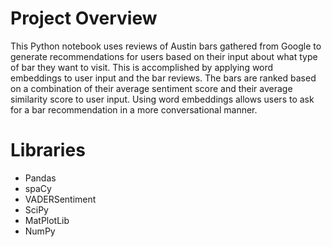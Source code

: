 # Project Overview

This Python notebook uses reviews of Austin bars gathered from Google to generate recommendations for users based on their input about what type of bar they want to visit. This is accomplished by applying word embeddings to user input and the bar reviews. The bars are ranked based on a combination of their average sentiment score and their average similarity score to user input. Using word embeddings allows users to ask for a bar recommendation in a more conversational manner.

# Libraries
 - Pandas
 - spaCy
 - VADERSentiment
 - SciPy
 - MatPlotLib
 - NumPy
